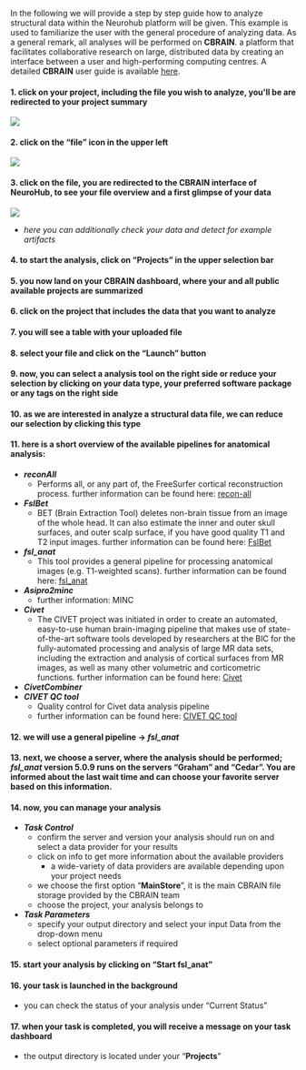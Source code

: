 In the following we will provide a step by step guide how to analyze structural data within the Neurohub platform will be given. This example is used to familiarize the user with the general procedure of analyzing data. As a general remark, all analyses will be performed on **CBRAIN**. a platform that facilitates collaborative research on large, distributed data by creating an interface between a user and high-performing computing centres. A detailed **CBRAIN** user guide is available [here](https://portal.cbrain.mcgill.ca/doc/manual/CBRAINGettingStartedGuideFeb15.pdf). 


#### 1. click on your project, including the file you wish to analyze, you'll be are redirected to your project summary 

![](https://github.com/neurohub/neurohub_documentation/blob/master/images/example_1.png)


#### 2. click on the “**file**” icon in the upper left

![](https://github.com/neurohub/neurohub_documentation/blob/master/images/example_2.png)

#### 3. click on the file, you are redirected to the **CBRAIN** interface of **NeuroHub**, to see your file overview and a first glimpse of your data 

![](https://github.com/neurohub/neurohub_documentation/blob/master/images/example_3.png)

   * _here you can additionally check your data and detect for example artifacts_

#### 4. to start the analysis, click on “**Projects**” in the upper selection bar

#### 5. you now land on your **CBRAIN** dashboard, where your and all public available projects are summarized 

#### 6. click on the project that includes the data that you want to analyze

#### 7. you will see a table with your uploaded file

#### 8. select your file and click on the “**Launch**” button

#### 9. now, you can select a analysis tool on the right side or reduce your selection by clicking on your data type, your preferred software package or any tags on the right side 

#### 10. as we are interested in analyze a structural data file, we can reduce our selection by clicking this type

#### 11. here is a short overview of the available pipelines for anatomical analysis:

   * _**reconAll**_
      * Performs all, or any part of, the FreeSurfer cortical reconstruction process.
further information can be found here: [recon-all]() 
   * _**FslBet**_
      * BET (Brain Extraction Tool) deletes non-brain tissue from an image of the whole head. It can also estimate the inner and outer skull surfaces, and outer scalp surface, if you have good quality T1 and T2 input images.
further information can be found here: [FslBet]()
   * _**fsl_anat**_
      * This tool provides a general pipeline for processing anatomical images (e.g. T1-weighted scans).
further information can be found here: [fsl_anat]()
   * _**Asipro2minc**_
      * further information: MINC
   * _**Civet**_
      * The CIVET project was initiated in order to create an automated, easy-to-use human brain-imaging pipeline that makes use of state-of-the-art software tools developed by researchers at the BIC for the fully-automated processing and analysis of large MR data sets, including the extraction and analysis of cortical surfaces from MR images, as well as many other volumetric and corticometric functions.
further information can be found here: [Civet]() 
   * _**CivetCombiner**_
   * _**CIVET QC tool**_ 
      * Quality control for Civet data analysis pipeline
      * further information can be found here: [CIVET QC tool]()

#### 12. we will use a general pipeline → **_fsl_anat_**

#### 13. next, we choose a server, where the analysis should be performed; _**fsl_anat**_ version 5.0.9 runs on the servers “**Graham**” and “**Cedar**”. You are informed about the last wait time and can choose your favorite server based on this information.  

#### 14. now, you can manage your analysis

   * _**Task Control**_
      * confirm the server and version your analysis should run on and select a data provider for your results
      * click on info to get more information about the available providers
         * a wide-variety of data providers are available depending upon your project needs
      * we choose the first option “**MainStore**”, it is the main CBRAIN file storage provided by the CBRAIN team
      * choose the project, your analysis belongs to 
   * _**Task Parameters**_
      * specify your output directory and select your input Data from the drop-down menu 
      * select optional parameters if required 

#### 15. start your analysis by clicking on “**Start fsl_anat**”

#### 16. your task is launched in the background 

   * you can check the status of your analysis under “Current Status”

#### 17. when your task is completed, you will receive a message on your task dashboard

   * the output directory is located under your “**Projects**”
